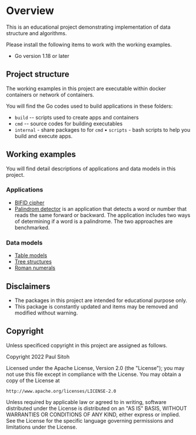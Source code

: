 # Overview

This is an educational project demonstrating implementation of data structure and algorithms.

Please install the following items to work with the working examples.

* Go version 1.18 or later

## Project structure

The working examples in this project are executable within docker containers or network of containers.

You will find the Go codes used to build applications in these folders:

* `build` -- scripts used to create apps and containers
* `cmd` -- source codes for building executables
* `internal` - share packages to for `cmd`
• `scripts` - bash scripts to help you build and execute apps.

## Working examples

You will find detail descriptions of applications and data models in this project.

### Applications

* [BIFID cipher](./docs/bifid.md)
* [Palindrom detector](./cmd/palindrome/) is an application that detects a word or number that reads the same forward or backward. The application includes two ways of determining if a word is a palindrome. The two approaches are benchmarked.

### Data models

* [Table models](./docs/table.md)
* [Tree structures](./docs/treemdl.md)
* [Roman numerals](./docs/romans.md)

## Disclaimers

* The packages in this project are intended for educational purpose only.
* This package is constantly updated and items may be removed and modified without warning.

## Copyright

Unless specificed copyright in this project are assigned as follows.

Copyright 2022 Paul Sitoh

Licensed under the Apache License, Version 2.0 (the "License");
you may not use this file except in compliance with the License.
You may obtain a copy of the License at

    http://www.apache.org/licenses/LICENSE-2.0

Unless required by applicable law or agreed to in writing, software
distributed under the License is distributed on an "AS IS" BASIS,
WITHOUT WARRANTIES OR CONDITIONS OF ANY KIND, either express or implied.
See the License for the specific language governing permissions and
limitations under the License.